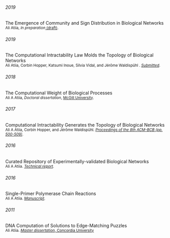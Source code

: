 
###### 2019 <br>
The Emergence of Community and Sign Distribution in Biological Networks <br>
<sup>Ali Atiia, _In preparation_<a href='github.com'> (draft)</a>.</sup><br>


###### 2019<br>
The Computational Intractability Law Molds the Topology of Biological Networks <br>
<sup>Ali Atiia, Corbin Hopper, Katsumi Inoue, Silvia Vidal, and Jérôme Waldispühl
. <a href="https://git.io/fj710">_Submitted_</a>.</sup><br>


###### 2018<br>
The Computational Weight of Biological Processes <br>
<sup>Ali A Atiia, _Doctoral dissertation_, <a href='https://mcgill.on.worldcat.org/oclc/1030147018'>McGill University</a>.</sup><br>


###### 2017<br>
Computational Intractability Generates the Topology of Biological Networks<br>
<sup>Ali A Atiia, Corbin Hopper, and Jérôme Waldispühl. <a href='http://dl.acm.org/citation.cfm?id=3107453'>_Proceedings of the 8th ACM-BCB (pp. 500-509)_</a>.</sup><br> 


###### 2016<br>
Curated Repository of Experimentally-validated Biological Networks<br>
<sup>Ali A Atiia. <a href="https://git.io/fj71g">_Technical report_</a>.</sup><br> 


###### 2016<br>
Single-Primer Polymerase Chain Reactions<br>
<sup>Ali A Atiia. <a href="https://git.io/fj71V">_Manuscript_</a>.</sup><br>


###### 2011<br>
DNA Computation of Solutions to Edge-Matching Puzzles<br>
<sup>Ali Atiia. <a href="https://spectrum.library.concordia.ca/982709/">_Master dissertation_, Concordia University</a></sup> <br> 